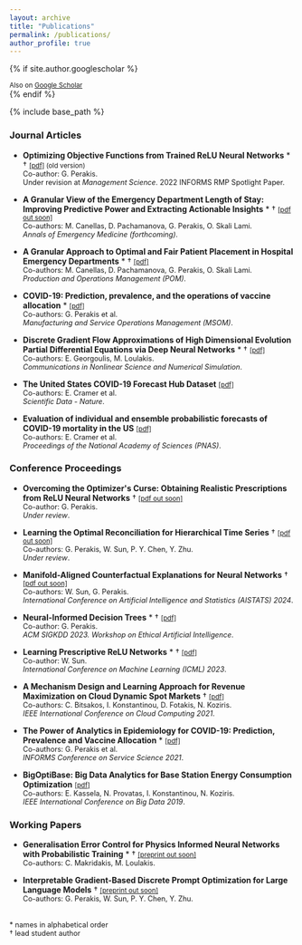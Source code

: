 ```yaml
---
layout: archive
title: "Publications"
permalink: /publications/
author_profile: true
---
```


{% if site.author.googlescholar %}
  <div class="wordwrap"><small>Also on <a href="{{site.author.googlescholar}}">Google Scholar</a></small></div>
{% endif %}

{% include base_path %}

### Journal Articles

- **Optimizing Objective Functions from Trained ReLU Neural Networks** \* † <small>[[pdf]](https://arxiv.org/pdf/2205.14189.pdf) (old version)</small> <br><span style="font-size: 0.9em;">Co-author: G. Perakis. <br>Under revision at *Management Science*. 2022 INFORMS RMP Spotlight Paper.</span> 

- **A Granular View of the Emergency Department Length of Stay: Improving Predictive Power and Extracting Actionable Insights** \* † <small>[[pdf out soon]]()</small><br><span style="font-size: 0.9em;">Co-authors: M. Canellas, D. Pachamanova, G. Perakis, O. Skali Lami. <br>*Annals of Emergency Medicine (forthcoming)*.</span> 

- **A Granular Approach to Optimal and Fair Patient Placement in Hospital Emergency Departments** \* † <small>[[pdf]](https://journals.sagepub.com/doi/abs/10.1177/10591478241240390)</small><br><span style="font-size: 0.9em;"> Co-authors: M. Canellas, D. Pachamanova, G. Perakis, O. Skali Lami. <br>*Production and Operations Management (POM)*.</span> 

- **COVID-19: Prediction, prevalence, and the operations of vaccine allocation** \* <small>[[pdf]](https://pubsonline.informs.org/doi/abs/10.1287/msom.2022.1160)</small><br><span style="font-size: 0.9em;">Co-authors: G. Perakis et al. <br>*Manufacturing and Service Operations Management (MSOM)*.</span> 

- **Discrete Gradient Flow Approximations of High Dimensional Evolution Partial Differential Equations via Deep Neural Networks** \* † <small>[[pdf]](https://pdf.sciencedirectassets.com/272639/1-s2.0-S1007570422X00105/1-s2.0-S100757042200380X/main.pdf?X-Amz-Security-Token=IQoJb3JpZ2luX2VjEG4aCXVzLWVhc3QtMSJHMEUCIQD%2FI353uLAZQbHwl8vZKG2yi3FzYxX9LVuntsUAj3T6nAIgL4T6lEe6U5vOaPfzqULZ0tIvKF%2FbvmMg27a7m67EAQUqswUIdxAFGgwwNTkwMDM1NDY4NjUiDMN72fRAQq7BbotgiiqQBdXtbOffpNpm%2BbWdQVcNLtUAfXIJmFUdjv9N5WDLYyV%2FgcIeYqUB8ExgpgbqmhHmvIrYFkpSrxnKJwRPoSJO8RyEFGqvV0Efb5zmvTE1DcfvZx%2BColtE9TWc9O1SRkdwZlFTPPC8K9%2FpBaJfZFD53zVRGCrVphLnq2k1P92ZhhXOTLfwgny4HWURM%2FSWa4KNCacjqvnmYy2PikszDwfjCFU92m7TwjaNVjjC5Y8%2FPP1f7cdVfbd7guwi76YCmhHoY7ugK%2FnN7H5C18P%2BEMp5mWGV1qsbuui%2FeWsKRxohQxOFCqwwO3B%2BwPKB5hUPafjEL8%2Bd63Q3c%2F%2BhgzzMw%2BcR%2Bh3SvmRY1KsWPVO33MRVNban%2F1FHn86XVCq%2BiGlOV00KbhEI7SWhR%2BPmqd2qmg2Qd9ceChGhgDgL2YMRczYUOJBo5wBMCzWBa7q1HgMUw8UlaM0FPKfwBIiFWs%2Fr8LLLZHjL786X0oLF8R5WfCAVLSwn1ZjkUP5GCr1y3K8s%2FX1C3yieudjl4wiKdL0V4CpSAEgCEJ8JlmPTJSqg%2BOX1ySKyn5CwJUWvG5y3vhoxuLaa71midDtZ5vC1hp46BJlUwHHu30MiKKQTpll3xL79uw3W9WVjhV%2BTEUxpQtCxyrluE2oDoJEZD%2Fq%2Fd5gm4eBaDlxJvPZJV4Kw8UInEtgsCW6DrNUQoLU7sS7g3b1a8rxmcI4ngliQ1PD7GaamtMlulXwsI7zfwWey0vsJ5MIoGlJCAJbcc8AuR5M5awIogkhLgVjp2afkJROucDiecuAWe8RJqSAks%2BgIuC3zST7V0eheo5FRhyRGebCLVz1RTSv07w7GVo66EoqqvZ6CwWxDDx3Fmt7FuaAdrTrgg358pGFWMOD9y68GOrEBSn8t%2BpiRml0SLYUb%2Fcjs%2FZvsHjyZKlM2ETsdGJXv6XRyU8bP0bIz7QEJQEEd3zCrBhW9G2gE%2B2UP%2F%2BPQit0WK1RAqUY84%2BCnYx1VM%2F7k0V3MdDLfitDuAqePoJekc5Oajc%2Brw6O8hoP0ynOT0SvkHM13H%2F9tgSZ4CnWCJpuDbIK1tuQ9GUx1BkGoVvNSG33B2%2BAuJh6t6m%2FTWVV2PW8b7lKbw98Cey0LItdamboBJFUR&X-Amz-Algorithm=AWS4-HMAC-SHA256&X-Amz-Date=20240314T143222Z&X-Amz-SignedHeaders=host&X-Amz-Expires=300&X-Amz-Credential=ASIAQ3PHCVTYSAHQRS7V%2F20240314%2Fus-east-1%2Fs3%2Faws4_request&X-Amz-Signature=f640f47db736a0d484e9811440cadbf157322f5d548a6d48cbc4762d2391d1e1&hash=2d22d7948c652e81251b1e700c66083ae9641fa6ae2ab210ee4412a541c027d2&host=68042c943591013ac2b2430a89b270f6af2c76d8dfd086a07176afe7c76c2c61&pii=S100757042200380X&tid=spdf-92eb3f31-6602-4765-9910-849f9700e45c&sid=1ec1168479fad54e9f8af3841c8719c5248bgxrqa&type=client&tsoh=d3d3LnNjaWVuY2VkaXJlY3QuY29t&ua=111058555452085954&rr=8644f901deda902c&cc=us)</small><br><span style="font-size: 0.9em;">Co-authors: E. Georgoulis, M. Loulakis. <br>*Communications in Nonlinear Science and Numerical Simulation*.

- **The United States COVID-19 Forecast Hub Dataset** <small>[[pdf]](https://www.nature.com/articles/s41597-022-01517-w)</small><br><span style="font-size: 0.9em;">Co-authors: E. Cramer et al. <br>*Scientific Data - Nature*.</span> 

- **Evaluation of individual and ensemble probabilistic forecasts of COVID-19 mortality in the US** <small>[[pdf]](https://www.pnas.org/doi/epdf/10.1073/pnas.2113561119)</small><br><span style="font-size: 0.9em;">Co-authors: E. Cramer et al. <br>*Proceedings of the National Academy of Sciences (PNAS)*.</span> 

### Conference Proceedings

- **Overcoming the Optimizer's Curse: Obtaining Realistic Prescriptions from ReLU Neural Networks** † <small>[[pdf out soon]]()</small><br><span style="font-size: 0.9em;">Co-author: G. Perakis. <br>*Under review*. </span> 

- **Learning the Optimal Reconciliation for Hierarchical Time Series** † <small>[[pdf out soon]]()</small><br><span style="font-size: 0.9em;">Co-authors: G. Perakis, W. Sun, P. Y. Chen, Y. Zhu. <br>*Under review*.</span> 

- **Manifold-Aligned Counterfactual Explanations for Neural Networks** † <small>[[pdf out soon]]()</small><br><span style="font-size: 0.9em;">Co-authors: W. Sun, G. Perakis. <br>*International Conference on Artificial Intelligence and Statistics (AISTATS) 2024*.</span> 

- **Neural-Informed Decision Trees** \* † <small>[[pdf]](https://charliezhaoyinpeng.github.io/EAI-KDD23/cameraready/8.pdf)</small><br><span style="font-size: 0.9em;">Co-author: G. Perakis. <br>*ACM SIGKDD 2023. Workshop on Ethical Artificial Intelligence*.</span> 

- **Learning Prescriptive ReLU Networks** \* † <small>[[pdf]](https://proceedings.mlr.press/v202/sun23j.html)</small><br><span style="font-size: 0.9em;">Co-author: W. Sun. <br>*International Conference on Machine Learning (ICML) 2023*.</span> 

- **A Mechanism Design and Learning Approach for Revenue Maximization on Cloud Dynamic Spot Markets** † <small>[[pdf]](https://ieeexplore.ieee.org/abstract/document/9582209)</small><br><span style="font-size: 0.9em;">Co-authors: C. Bitsakos, I. Konstantinou, D. Fotakis, N. Koziris. <br>*IEEE International Conference on Cloud Computing 2021*.</span> 

- **The Power of Analytics in Epidemiology for COVID-19: Prediction, Prevalence and Vaccine Allocation** \* <small>[[pdf]](https://link.springer.com/chapter/10.1007/978-3-030-90275-9_21)</small><br><span style="font-size: 0.9em;">Co-authors: G. Perakis et al. <br>*INFORMS Conference on Service Science 2021*.</span> 

- **BigOptiBase: Big Data Analytics for Base Station Energy Consumption Optimization** <small>[[pdf]](https://ieeexplore.ieee.org/document/9005502)</small><br><span style="font-size: 0.9em;">Co-authors: E. Kassela, N. Provatas, I. Konstantinou, N. Koziris. <br>*IEEE International Conference on Big Data 2019*.</span> 


### Working Papers

- **Generalisation Error Control for Physics Informed Neural Networks with Probabilistic Training** \* † <small>[[preprint out soon]]()</small><br><span style="font-size: 0.9em;">Co-authors: C. Makridakis, M. Loulakis.</span> 

- **Interpretable Gradient-Based Discrete Prompt Optimization for Large Language Models** † <small>[[preprint out soon]]()</small><br> <span style="font-size: 0.9em;">Co-authors: G. Perakis, W. Sun, P. Y. Chen, Y. Zhu.</span> 
<br> <br>

<span style="font-size: 0.9em;">\* names in alphabetical order<br>† lead student author</span>


